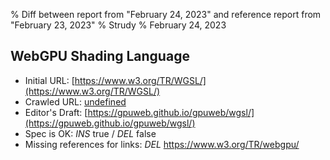 % Diff between report from "February 24, 2023" and reference report from "February 23, 2023"
% Strudy
% February 24, 2023

## WebGPU Shading Language

- Initial URL: [https://www.w3.org/TR/WGSL/](https://www.w3.org/TR/WGSL/)
- Crawled URL: [undefined](undefined)
- Editor's Draft: [https://gpuweb.github.io/gpuweb/wgsl/](https://gpuweb.github.io/gpuweb/wgsl/)
- Spec is OK: *INS* true / *DEL* false
- Missing references for links: *DEL* https://www.w3.org/TR/webgpu/



